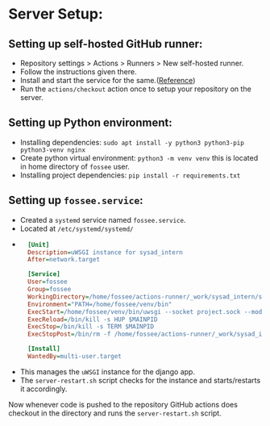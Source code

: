 # Server Setup:

## Setting up self-hosted GitHub runner:
- Repository settings > Actions > Runners > New self-hosted runner.
- Follow the instructions given there.
- Install and start the service for the same.([Reference](https://docs.github.com/en/actions/hosting-your-own-runners/managing-self-hosted-runners/configuring-the-self-hosted-runner-application-as-a-service))
- Run the `actions/checkout` action once to setup your repository on the server.

## Setting up Python environment:
- Installing dependencies: ```sudo apt install -y python3 python3-pip python3-venv nginx```
- Create python virtual environment: ```python3 -m venv venv``` this is located in home directory of `fossee` user.
- Installing project dependencies: ```pip install -r requirements.txt```

## Setting up `fossee.service`:
- Created a `systemd` service named `fossee.service`.
- Located at `/etc/systemd/systemd/`
- ```ini
    [Unit]
    Description=uWSGI instance for sysad_intern
    After=network.target

    [Service]
    User=fossee
    Group=fossee
    WorkingDirectory=/home/fossee/actions-runner/_work/sysad_intern/sysad_intern
    Environment="PATH=/home/fossee/venv/bin"
    ExecStart=/home/fossee/venv/bin/uwsgi --socket project.sock --module sysad_intern.wsgi
    ExecReload=/bin/kill -s HUP $MAINPID
    ExecStop=/bin/kill -s TERM $MAINPID
    ExecStopPost=/bin/rm -f /home/fossee/actions-runner/_work/sysad_intern/sysad_intern/project.sock

    [Install]
    WantedBy=multi-user.target
    ```
- This manages the `uWSGI` instance for the django app.
- The `server-restart.sh` script checks for the instance and starts/restarts it accordingly.

Now whenever code is pushed to the repository GitHub actions does checkout in the directory and runs the `server-restart.sh` script.
